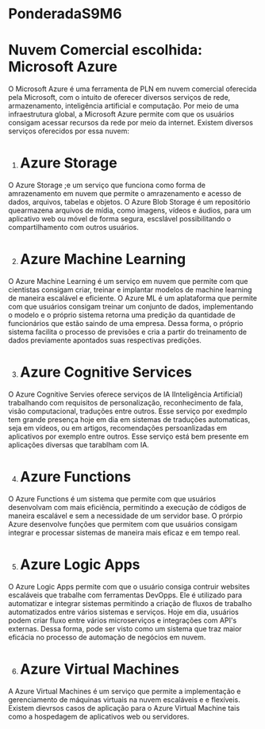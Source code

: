 # PonderadaS9M6

# Nuvem Comercial escolhida: Microsoft Azure 
O Microsoft Azure é uma ferramenta de PLN em nuvem comercial oferecida pela Microsoft, com o intuito de oferecer diversos serviços de rede, armazenamento, inteligência artificial e computação. Por meio de uma infraestrutura global, a Microsoft Azure permite com que os usuários consigam acessar recursos da rede por meio da internet. 
Existem diversos serviços oferecidos por essa nuvem: 

1. # Azure Storage
O Azure Storage ;e um serviço que funciona como forma de amrazenamento em nuvem que permite o amrazenamento e acesso de dados, arquivos, tabelas e objetos. O Azure Blob Storage é um repositório quearmazena arquivos de mídia, como imagens, vídeos e áudios, para um aplicativo web ou móvel de forma segura, escslável possibilitando o compartilhamento com outros usuários. 


2. # Azure Machine Learning
O Azure Machine Learning é um serviço em nuvem que permite com que cientistas consigam criar, treinar e implantar modelos de machine learning de maneira escalável e eficiente. O Azure ML é um aplataforma que permite com que usuários consigam treinar um conjunto de dados, implementando o modelo e o próprio sistema retorna uma predição da quantidade de funcionários que estão saindo de uma empresa. Dessa forma, o próprio sistema facilita o processo de previsões e cria a partir do treinamento de dados previamente apontados suas respectivas predições. 

3. # Azure Cognitive Services
O Azure Cognitive Servies oferece serviços de IA IInteligência Artificial) trabalhando com requisitos de personalização, reconhecimento de fala, visão computacional, traduções entre outros. Esse serviço por exedmplo tem grande presença hoje em dia em sistemas de traduções automaticas, seja em vídeos, ou em artigos, recomendações persoanlizadas em aplicativos por exemplo entre outros. Esse serviço está bem presente em aplicações diversas que tarablham com IA. 

4. # Azure Functions
O Azure Functions é um sistema que permite com que usuários desenvolvam com mais eficiência, permitindo a execução de códigos de maneira escalável e sem a necessidade de um servidor base. O prórpio Azure desenvolve funções que permitem com que usuários consigam integrar e processar sistemas de maneira mais eficaz e em tempo real. 

5. # Azure Logic Apps
O Azure Logic Apps permite com que o usuário consiga contruir websites escaláveis que trabalhe com ferramentas DevOpps. Ele é utilizado para automatizar e integrar sistemas permitindo a criação de fluxos de trabalho automatizados entre vários sistemas e serviços. Hoje em dia, usuários podem criar fluxo entre vários microserviços e integrações com API's externas. Dessa forma, pode ser visto como um sistema que traz maior eficácia no processo de automação de negócios em nuvem. 

6. # Azure Virtual Machines
A Azure Virtual Machines é um serviço que permite a implementação e gerenciamento de máquinas virtuais na nuvem escaláveis e e flexíveis. Existem dievrsos casos de aplicação para o Azure Virtual Machine tais como a hospedagem de aplicativos web ou servidores. 

